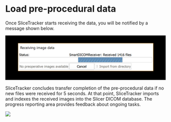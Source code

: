 # Load pre-procedural data

Once SliceTracker starts receiving the data, you will be notified by a message shown below.

![](/assets/receiving_dicom.png)

SliceTracker concludes transfer completion of the pre-procedural data if no new files were received for 5 seconds. At that point, SliceTracker imports and indexes the received images into the Slicer DICOM database. The progress reporting area provides feedback about ongoing tasks.

![](../images/processing_dicom.png)

